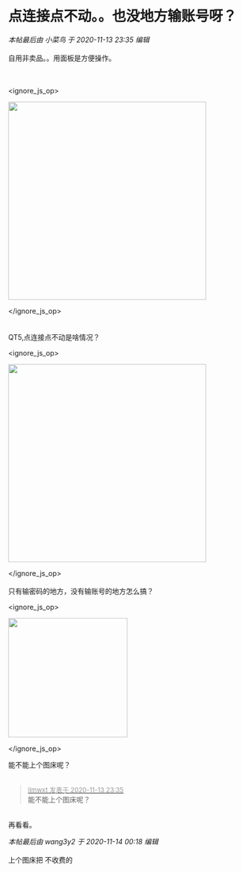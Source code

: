 # 点连接点不动。。也没地方输账号呀？


<i class="pstatus"> 本帖最后由 小菜鸟 于 2020-11-13 23:35 编辑 </i><br />
<br />
自用非卖品。。用面板是方便操作。<br />
<br />
<br />

<ignore_js_op>

<img id="aimg_141232" aid="141232" src="static/image/common/none.gif" zoomfile="forum.php?mod=attachment&aid=MTQxMjMyfDdjY2U3M2M0fDE2MDk1NDUyNDR8NDczNDR8NzY2NDM3&noupdate=yes&nothumb=yes" file="forum.php?mod=attachment&aid=MTQxMjMyfDdjY2U3M2M0fDE2MDk1NDUyNDR8NDczNDR8NzY2NDM3&noupdate=yes" class="zoom" onclick="zoom(this, this.src, 0, 0, 0)" width="400" id="aimg_141232" inpost="1" onmouseover="showMenu({'ctrlid':this.id,'pos':'12'})" />

<div class="tip tip_4 aimg_tip" id="aimg_141232_menu" style="position: absolute; display: none" disautofocus="true">
<div class="xs0">
<p><strong>]{SYB3ZCX3}S%8OGDW3W`[G.png</strong> <em class="xg1">(29.77 KB, 下载次数: 0)</em></p>
<p>
<a href="forum.php?mod=attachment&amp;aid=MTQxMjMyfDdjY2U3M2M0fDE2MDk1NDUyNDR8NDczNDR8NzY2NDM3&amp;nothumb=yes" target="_blank">下载附件</a>

</p>

<p class="xg1 y">2020-11-13 23:32 上传</p>

</div>
<div class="tip_horn"></div>
</div>

</ignore_js_op>
<br />
<br />
<br />
QT5,点连接点不动是啥情况？<br />

<ignore_js_op>

<img id="aimg_141233" aid="141233" src="static/image/common/none.gif" zoomfile="forum.php?mod=attachment&aid=MTQxMjMzfDM1NTA2MDA4fDE2MDk1NDUyNDR8NDczNDR8NzY2NDM3&noupdate=yes&nothumb=yes" file="forum.php?mod=attachment&aid=MTQxMjMzfDM1NTA2MDA4fDE2MDk1NDUyNDR8NDczNDR8NzY2NDM3&noupdate=yes" class="zoom" onclick="zoom(this, this.src, 0, 0, 0)" width="400" id="aimg_141233" inpost="1" onmouseover="showMenu({'ctrlid':this.id,'pos':'12'})" />

<div class="tip tip_4 aimg_tip" id="aimg_141233_menu" style="position: absolute; display: none" disautofocus="true">
<div class="xs0">
<p><strong>QQ图片20201113233000.png</strong> <em class="xg1">(42.31 KB, 下载次数: 0)</em></p>
<p>
<a href="forum.php?mod=attachment&amp;aid=MTQxMjMzfDM1NTA2MDA4fDE2MDk1NDUyNDR8NDczNDR8NzY2NDM3&amp;nothumb=yes" target="_blank">下载附件</a>

</p>

<p class="xg1 y">2020-11-13 23:34 上传</p>

</div>
<div class="tip_horn"></div>
</div>

</ignore_js_op>
<br />
<br />
只有输密码的地方，没有输账号的地方怎么搞？<br />

<ignore_js_op>

<img id="aimg_141234" aid="141234" src="static/image/common/none.gif" zoomfile="forum.php?mod=attachment&aid=MTQxMjM0fDFiYzNiOTJmfDE2MDk1NDUyNDR8NDczNDR8NzY2NDM3&noupdate=yes&nothumb=yes" file="forum.php?mod=attachment&aid=MTQxMjM0fDFiYzNiOTJmfDE2MDk1NDUyNDR8NDczNDR8NzY2NDM3&noupdate=yes" class="zoom" onclick="zoom(this, this.src, 0, 0, 0)" width="241" id="aimg_141234" inpost="1" onmouseover="showMenu({'ctrlid':this.id,'pos':'12'})" />

<div class="tip tip_4 aimg_tip" id="aimg_141234_menu" style="position: absolute; display: none" disautofocus="true">
<div class="xs0">
<p><strong>Z3{0UL@FD7J0}1Y3IYK]}~J.png</strong> <em class="xg1">(52.33 KB, 下载次数: 0)</em></p>
<p>
<a href="forum.php?mod=attachment&amp;aid=MTQxMjM0fDFiYzNiOTJmfDE2MDk1NDUyNDR8NDczNDR8NzY2NDM3&amp;nothumb=yes" target="_blank">下载附件</a>

</p>

<p class="xg1 y">2020-11-13 23:35 上传</p>

</div>
<div class="tip_horn"></div>
</div>

</ignore_js_op>


能不能上个图床呢？<br />
<br />
<img src="static/image/smiley/default/sad.gif" smilieid="2" border="0" alt="" /><img src="static/image/smiley/default/sad.gif" smilieid="2" border="0" alt="" /><img src="static/image/smiley/default/sad.gif" smilieid="2" border="0" alt="" />

<div class="quote"><blockquote><font size="2"><a href="https://www.hostloc.com/forum.php?mod=redirect&amp;goto=findpost&amp;pid=9451159&amp;ptid=766437" target="_blank"><font color="#999999">llmwxt 发表于 2020-11-13 23:35</font></a></font><br />
能不能上个图床呢？</blockquote></div><br />
再看看。

<i class="pstatus"> 本帖最后由 wang3y2 于 2020-11-14 00:18 编辑 </i><br />
<br />
<img id="aimg_y2niL" onclick="zoom(this, this.src, 0, 0, 0)" class="zoom" src="https://pic.loli.bj/images/2020/11/13/EmOskH3U0AAfgbM.jpg" onmouseover="img_onmouseoverfunc(this)" onload="thumbImg(this)" border="0" alt="" /><br />
上个图床把 不收费的<img src="static/image/smiley/default/sweat.gif" smilieid="10" border="0" alt="" />
